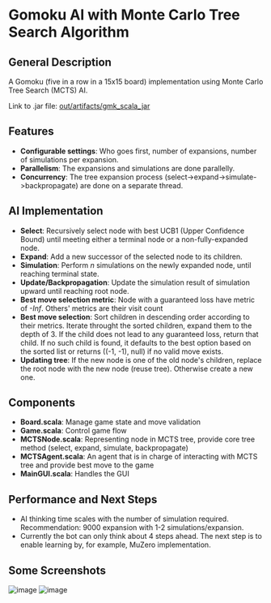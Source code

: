 # Gomoku AI with Monte Carlo Tree Search Algorithm

## General Description
A Gomoku (five in a row in a 15x15 board) implementation using Monte Carlo Tree Search (MCTS) AI.

Link to .jar file: [out/artifacts/gmk_scala_jar](https://github.com/nguyenvuminhh/gomoku-mcts/tree/master/out/artifacts/gmk_scala_jar)

## Features
  - **Configurable settings**: Who goes first, number of expansions, number of simulations per expansion.
  - **Parallelism**: The expansions and simulations are done parallelly.
  - **Concurrency**: The tree expansion process (select->expand->simulate->backpropagate) are done on a separate thread.

## AI Implementation
  - **Select**: Recursively select node with best UCB1 (Upper Confidence Bound) until meeting either a terminal node or a non-fully-expanded node.
  - **Expand**: Add a new successor of the selected node to its children.
  - **Simulation**: Perform *n* simulations on the newly expanded node, until reaching terminal state.
  - **Update/Backpropagation**: Update the simulation result of simulation upward until reaching root node.
  - **Best move selection metric**: Node with a guaranteed loss have metric of *-Inf*. Others' metrics are their visit count
  - **Best move selection**: Sort children in descending order according to their metrics. Iterate throught the sorted children, expand them to the depth of 3.
    If the child does not lead to any guaranteed loss, return that child. If no such child is found, it defaults to the best option based on the sorted list or
    returns ((-1, -1), null) if no valid move exists.
  - **Updating tree**: If the new node is one of the old node's children, replace the root node with the new node (reuse tree). Otherwise create a new one.
  
## Components
  - **Board.scala**: Manage game state and move validation
  - **Game.scala**: Control game flow
  - **MCTSNode.scala**: Representing node in MCTS tree, provide core tree method (select, expand, simulate, backpropagate)
  - **MCTSAgent.scala**: An agent that is in charge of interacting with MCTS tree and provide best move to the game
  - **MainGUI.scala**: Handles the GUI

## Performance and Next Steps
  - AI thinking time scales with the number of simulation required. Recommendation: 9000 expansion with 1-2 simulations/expansion.
  - Currently the bot can only think about 4 steps ahead. The next step is to enable learning by, for example, MuZero implementation.

## Some Screenshots
![image](https://github.com/user-attachments/assets/0d692919-cffa-42f1-9c10-9e0e96eb6e83)
![image](https://github.com/user-attachments/assets/591a7500-bf5b-4584-b768-13f6071e752f)

